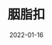 ---
title: '胭脂扣'
date: '2022-01-16'
price: '80.0'
theaters: ['中国电影资料馆艺术影院']
seat: ['3-16']
remark: ['学术放映', '4K,1987']
---